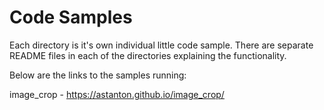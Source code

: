 # Code Samples

Each directory is it's own individual little code sample.  There are separate README files in each of the directories explaining the functionality.

Below are the links to the samples running:

image_crop - https://astanton.github.io/image_crop/
